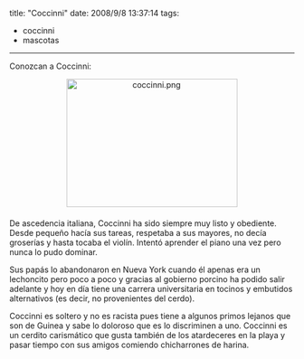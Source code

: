 title: "Coccinni"
date: 2008/9/8 13:37:14
tags:
- coccinni
- mascotas
---
Conozcan a Coccinni:
<div><span class="mt-enclosure mt-enclosure-image" style="display: inline;"><img class="mt-image-center" style="margin: 0pt auto 20px; text-align: center; display: block;" src="/files/misc/coccinni.png" alt="coccinni.png" width="302" height="227" /></span></div>
De ascedencia italiana, Coccinni ha sido siempre muy listo y obediente. Desde pequeño hacía sus tareas, respetaba a sus mayores, no decía groserías y hasta tocaba el violín. Intentó aprender el piano una vez pero nunca lo pudo dominar.

Sus papás lo abandonaron en Nueva York cuando él apenas era un lechoncito pero poco a poco y gracias al gobierno porcino ha podido salir adelante y hoy en día tiene una carrera universitaria en tocinos y embutidos alternativos (es decir, no provenientes del cerdo).

Coccinni es soltero y no es racista pues tiene a algunos primos lejanos que son de Guinea y sabe lo doloroso que es lo discriminen a uno. Coccinni es un cerdito carismático que gusta también de los atardeceres en la playa y pasar tiempo con sus amigos comiendo chicharrones de harina.
